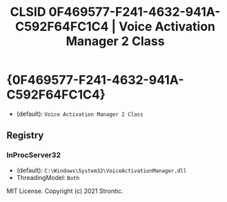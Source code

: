 ﻿---
title: "CLSID 0F469577-F241-4632-941A-C592F64FC1C4 | Voice Activation Manager 2 Class"
excerpt: What is COM-Object CLSID 0F469577-F241-4632-941A-C592F64FC1C4?
---

# {0F469577-F241-4632-941A-C592F64FC1C4}

* (default): `Voice Activation Manager 2 Class`

## Registry


### InProcServer32

* (default): `C:\Windows\System32\VoiceActivationManager.dll`
* ThreadingModel: `Both`

MIT License. Copyright (c) 2021 Strontic.


